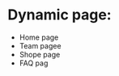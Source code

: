 # Dynamic page: 
<Ul>
    <li>Home page </li>
    <li>Team pagee</li>
    <li>Shope page</li>
    <li>FAQ pag</li>
</Ul>